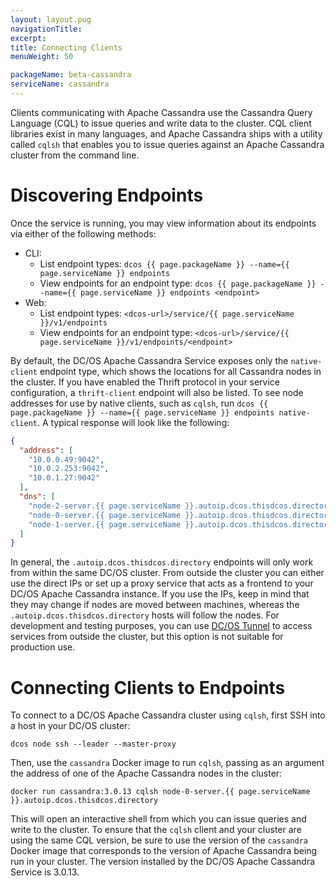 ```yaml
---
layout: layout.pug
navigationTitle:
excerpt:
title: Connecting Clients
menuWeight: 50

packageName: beta-cassandra
serviceName: cassandra
---
```


Clients communicating with Apache Cassandra use the Cassandra Query Language (CQL) to issue queries and write data to the cluster. CQL client libraries exist in many languages, and Apache Cassandra ships with a utility called `cqlsh` that enables you to issue queries against an Apache Cassandra cluster from the command line.

# Discovering Endpoints

Once the service is running, you may view information about its endpoints via either of the following methods:
- CLI:
  - List endpoint types: `dcos {{ page.packageName }} --name={{ page.serviceName }} endpoints`
  - View endpoints for an endpoint type: `dcos {{ page.packageName }} --name={{ page.serviceName }} endpoints <endpoint>`
- Web:
  - List endpoint types: `<dcos-url>/service/{{ page.serviceName }}/v1/endpoints`
  - View endpoints for an endpoint type: `<dcos-url>/service/{{ page.serviceName }}/v1/endpoints/<endpoint>`

By default, the DC/OS Apache Cassandra Service exposes only the `native-client` endpoint type, which shows the locations for all Cassandra nodes in the cluster. If you have enabled the Thrift protocol in your service configuration, a `thrift-client` endpoint will also be listed. To see node addresses for use by native clients, such as `cqlsh`, run `dcos {{ page.packageName }} --name={{ page.serviceName }} endpoints native-client`. A typical response will look like the following:

```json
{
  "address": [
    "10.0.0.49:9042",
    "10.0.2.253:9042",
    "10.0.1.27:9042"
  ],
  "dns": [
    "node-2-server.{{ page.serviceName }}.autoip.dcos.thisdcos.directory:9042",
    "node-0-server.{{ page.serviceName }}.autoip.dcos.thisdcos.directory:9042",
    "node-1-server.{{ page.serviceName }}.autoip.dcos.thisdcos.directory:9042"
  ]
}
```

In general, the `.autoip.dcos.thisdcos.directory` endpoints will only work from within the same DC/OS cluster. From outside the cluster you can either use the direct IPs or set up a proxy service that acts as a frontend to your DC/OS Apache Cassandra instance. If you use the IPs, keep in mind that they may change if nodes are moved between machines, whereas the `.autoip.dcos.thisdcos.directory` hosts will follow the nodes. For development and testing purposes, you can use [DC/OS Tunnel](https://docs.mesosphere.com/latest/administration/access-node/tunnel/) to access services from outside the cluster, but this option is not suitable for production use.

# Connecting Clients to Endpoints

To connect to a DC/OS Apache Cassandra cluster using `cqlsh`, first SSH into a host in your DC/OS cluster:
```
dcos node ssh --leader --master-proxy
```

Then, use the `cassandra` Docker image to run `cqlsh`, passing as an argument the address of one of the Apache Cassandra nodes in the cluster:
```
docker run cassandra:3.0.13 cqlsh node-0-server.{{ page.serviceName }}.autoip.dcos.thisdcos.directory
```

This will open an interactive shell from which you can issue queries and write to the cluster. To ensure that the `cqlsh` client and your cluster are using the same CQL version, be sure to use the version of the `cassandra` Docker image that corresponds to the version of Apache Cassandra being run in your cluster. The version installed by the DC/OS Apache Cassandra Service is 3.0.13.
